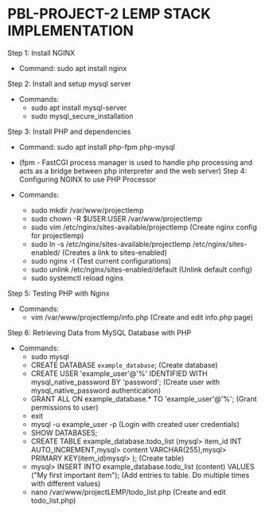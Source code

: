 # PBL-PROJECT-2 LEMP STACK IMPLEMENTATION 


Step 1: Install NGINX
* Command: sudo apt install nginx 

Step 2: Install and setup mysql server
* Commands:
    * sudo apt install mysql-server
    * sudo mysql_secure_installation 

Step 3: Install PHP and dependencies
* Command: sudo apt install php-fpm php-mysql 

*  (fpm - FastCGI process manager is used to handle php processing and acts as a bridge between php interpreter and the web server)
Step 4: Configuring NGINX to use PHP Processor
* Commands:
    * sudo mkdir /var/www/projectlemp
    * sudo chown -R $USER:USER /var/www/projectlemp
    * sudo vim /etc/nginx/sites-available/projectlemp (Create nginx config for projectlemp)
    * sudo ln -s /etc/nginx/sites-available/projectlemp /etc/nginx/sites-enabled/ (Creates a link to sites-enabled)
    * sudo nginx -t (Test current configurations)
    * sudo unlink /etc/nginx/sites-enabled/default (Unlink default config)
    * sudo systemctl reload nginx 

Step 5: Testing PHP with Nginx
* Commands:
    * vim /var/www/projectlemp/info.php (Create and edit info.php page) 

Step 6: Retrieving Data from MySQL Database with PHP
* Commands:
    * sudo mysql
    * CREATE DATABASE `example_database`; (Create database)
    * CREATE USER 'example_user'@'%' IDENTIFIED WITH mysql_native_password BY 'password'; (Create user with mysql_native_password authentication)
    * GRANT ALL ON example_database.* TO 'example_user'@'%'; (Grant permissions to user)
    * exit
    * mysql -u example_user -p (Login with created user credentials)
    * SHOW DATABASES;
    * CREATE TABLE example_database.todo_list (mysql> item_id INT AUTO_INCREMENT,mysql> content VARCHAR(255),mysql> PRIMARY KEY(item_id)mysql> ); (Create table)
    * mysql> INSERT INTO example_database.todo_list (content) VALUES ("My first important item"); (Add entries to table. Do multiple times with different values)
    * nano /var/www/projectLEMP/todo_list.php (Create and edit todo_list.php) 

